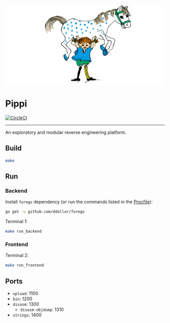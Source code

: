 
[![Pippi & Lilla Gubben](https://github.com/lapsang-boys/pippi/blob/gh-pages/inc/img/pippi.png)](https://github.com/lapsang-boys/pippi/blob/gh-pages/inc/img/pippi.png)

# Pippi

[![CircleCI](https://circleci.com/gh/lapsang-boys/pippi/tree/master.svg?style=svg)](https://circleci.com/gh/lapsang-boys/pippi/tree/master)

---

An exploratory and modular reverse engineering platform.

## Build

```bash
make
```

## Run

### Backend

Install `forego` dependency (or run the commands listed in the [Procfile](Procfile)):
```bash
go get -u github.com/ddollar/forego
```

Terminal 1:
```bash
make run_backend
```

### Frontend

Terminal 2:
```bash
make run_frontend
```

## Ports

* `upload`:  1100
* `bin`:     1200
* `disasm`:  1300
   - `disasm-objdump`:  1310
* `strings`: 1400
